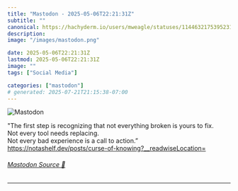 ```yaml
---
title: "Mastodon - 2025-05-06T22:21:31Z"
subtitle: ""
canonical: https://hachyderm.io/users/mweagle/statuses/114463217539523195
description:
image: "/images/mastodon.png"

date: 2025-05-06T22:21:31Z
lastmod: 2025-05-06T22:21:31Z
image: ""
tags: ["Social Media"]

categories: ["mastodon"]
# generated: 2025-07-21T21:15:38-07:00
---
```

![Mastodon](/images/mastodon.png)

<p>&quot;The first step is recognizing that not everything broken is yours to fix.<br />Not every tool needs replacing.<br />Not every bad experience is a call to action.”<br /><a href="https://notashelf.dev/posts/curse-of-knowing?__readwiseLocation=" target="_blank" rel="nofollow noopener noreferrer" translate="no"><span class="invisible">https://</span><span class="ellipsis">notashelf.dev/posts/curse-of-k</span><span class="invisible">nowing?__readwiseLocation=</span></a></p>


###### [Mastodon Source 🐘](https://hachyderm.io/@mweagle/114463217539523195)

___
